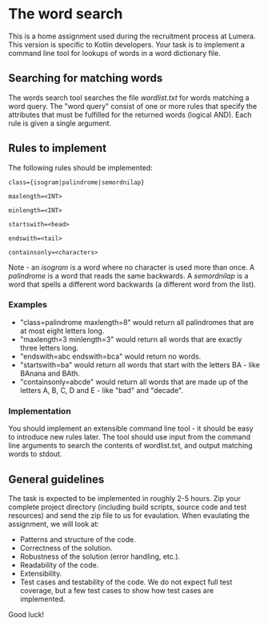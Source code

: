 # The word search

This is a home assignment used during the recruitment process at Lumera. This version is specific to Kotlin developers.
Your task is to implement a command line tool for lookups of words in a word dictionary file.

## Searching for matching words

The words search tool searches the file *wordlist.txt* for words matching a word query. The "word query" consist of one
or more rules that specify the attributes that must be fulfilled for the returned words (logical AND). Each rule is
given a single argument.

## Rules to implement

The following rules should be implemented:

    class={isogram|palindrome|semordnilap}

    maxlength=<INT>

    minlength=<INT>

    startswith=<head>

    endswith=<tail>

    containsonly=<characters>

Note - an *isogram* is a word where no character is used more than once. A *palindrome* is a word that reads the same
backwards. A *semordnilap* is a word that spells a different word backwards (a different word from the list).

### Examples

* "class=palindrome maxlength=8" would return all palindromes that are at most eight letters long.
* "maxlength=3 minlength=3" would return all words that are exactly three letters long.
* "endswith=abc endswith=bca" would return no words.
* "startswith=ba" would return all words that start with the letters BA - like BAnana and BAth.
* "containsonly=abcde" would return all words that are made up of the letters A, B, C, D and E - like "bad" and "decade".
### Implementation

You should implement an extensible command line tool - it should be easy to introduce new rules later. The tool should
use input from the command line arguments to search the contents of wordlist.txt, and output matching words to stdout.

## General guidelines

The task is expected to be implemented in roughly 2-5 hours. Zip your complete project directory (including build
scripts, source code and test resources) and send the zip file to us for evaulation. When evaulating the assignment, we
will look at:

* Patterns and structure of the code.
* Correctness of the solution.
* Robustness of the solution (error handling, etc.).
* Readability of the code.
* Extensibility.
* Test cases and testability of the code. We do not expect full test coverage, but a few test cases to show how test
  cases are implemented.

Good luck!
